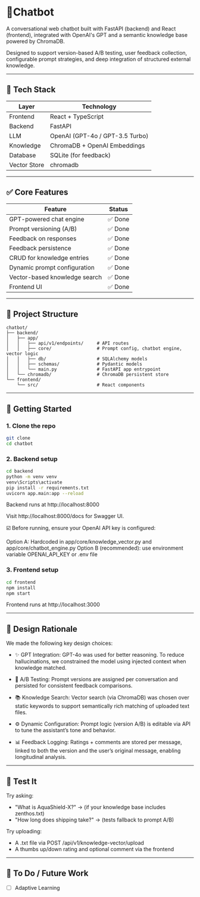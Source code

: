 
# 💬Chatbot

A conversational web chatbot built with FastAPI (backend) and React (frontend), integrated with OpenAI's GPT and a semantic knowledge base powered by ChromaDB.

Designed to support version-based A/B testing, user feedback collection, configurable prompt strategies, and deep integration of structured external knowledge.

---

## 🔧 Tech Stack

| Layer       | Technology                     |
|-------------|--------------------------------|
| Frontend    | React + TypeScript             |
| Backend     | FastAPI                        |
| LLM         | OpenAI (GPT-4o / GPT-3.5 Turbo)|
| Knowledge   | ChromaDB + OpenAI Embeddings   |
| Database    | SQLite (for feedback)          |
| Vector Store| chromadb                       |

---

## ✅ Core Features

| Feature                            | Status    |
|------------------------------------|-----------|
| GPT-powered chat engine            | ✅ Done    |
| Prompt versioning (A/B)            | ✅ Done    |
| Feedback on responses              | ✅ Done    |
| Feedback persistence               | ✅ Done    |
| CRUD for knowledge entries         | ✅ Done    |
| Dynamic prompt configuration       | ✅ Done    |
| Vector-based knowledge search      | ✅ Done    |
| Frontend UI                        | ✅ Done    |

---

## 📁 Project Structure

```
chatbot/
├── backend/
│   ├── app/
│   │   ├── api/v1/endpoints/     # API routes
│   │   ├── core/                 # Prompt config, chatbot engine, vector logic
│   │   ├── db/                   # SQLAlchemy models
│   │   ├── schemas/              # Pydantic models
│   │   └── main.py               # FastAPI app entrypoint
│   └── chromadb/                 # ChromaDB persistent store
└── frontend/
    └── src/                      # React components
```

---

## 🚀 Getting Started

### 1. Clone the repo

```bash
git clone
cd chatbot
```

### 2. Backend setup

```bash
cd backend
python -m venv venv
venv\Scripts\activate
pip install -r requirements.txt
uvicorn app.main:app --reload
```

Backend runs at http://localhost:8000

Visit http://localhost:8000/docs for Swagger UI.

☑️ Before running, ensure your OpenAI API key is configured:

Option A: Hardcoded in app/core/knowledge_vector.py  and app/core/chatbot_engine.py
Option B (recommended): use environment variable OPENAI_API_KEY or .env file

### 3. Frontend setup

```bash
cd frontend
npm install
npm start
```

Frontend runs at http://localhost:3000

---

## 🧠 Design Rationale

We made the following key design choices:

- ✨ GPT Integration: GPT-4o was used for better reasoning. To reduce hallucinations, we constrained the model using injected context when knowledge matched.

- 🔀 A/B Testing: Prompt versions are assigned per conversation and persisted for consistent feedback comparisons.

- 📚 Knowledge Search: Vector search (via ChromaDB) was chosen over static keywords to support semantically rich matching of uploaded text files.

- ⚙️ Dynamic Configuration: Prompt logic (version A/B) is editable via API to tune the assistant’s tone and behavior.

- 📊 Feedback Logging: Ratings + comments are stored per message, linked to both the version and the user’s original message, enabling longitudinal analysis.

---

## 🧪 Test It

Try asking:

- "What is AquaShield-X?" → (if your knowledge base includes zenthos.txt)
- "How long does shipping take?" → (tests fallback to prompt A/B)

Try uploading:

- A .txt file via POST /api/v1/knowledge-vector/upload
- A thumbs up/down rating and optional comment via the frontend

---

## 📘 To Do / Future Work

- [ ] Adaptive Learning
